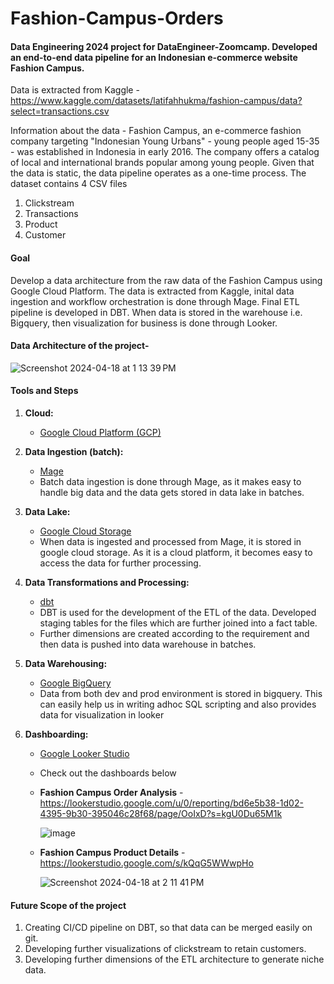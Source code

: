 # Fashion-Campus-Orders
#### Data Engineering 2024 project for DataEngineer-Zoomcamp. Developed an end-to-end data pipeline for an Indonesian e-commerce website Fashion Campus. 

Data is extracted from Kaggle - https://www.kaggle.com/datasets/latifahhukma/fashion-campus/data?select=transactions.csv

Information about the data - Fashion Campus, an e-commerce fashion company targeting "Indonesian Young Urbans" - young people aged 15-35 - was established in Indonesia in early 2016. The company offers a catalog of local and international brands popular among young people. 
Given that the data is static, the data pipeline operates as a one-time process.
The dataset contains 4 CSV files
1. Clickstream 
2. Transactions
3. Product
4. Customer

#### Goal 
Develop a data architecture from the raw data of the Fashion Campus using Google Cloud Platform. The data is extracted from Kaggle, inital data ingestion and workflow orchestration is done through Mage. Final ETL pipeline is developed in DBT. When data is stored in the warehouse i.e. Bigquery, then visualization for business is done through Looker.

#### Data Architecture of the project-

![Screenshot 2024-04-18 at 1 13 39 PM](https://github.com/rtilwalia/Fashion-Campus-Orders/assets/32938713/5df1cdc8-5e62-4dd3-ac02-debb456673ca)

#### Tools and Steps
1. **Cloud:**
   - [Google Cloud Platform (GCP)](https://cloud.google.com/?utm_source=bing&utm_medium=cpc&utm_campaign=latam-AR-all-es-dr-BKWS-all-all-trial-e-dr-1707800-LUAC0016410&utm_content=text-ad-none-any-DEV_c-CRE_-ADGP_Hybrid+%7C+BKWS+-+MIX+%7C+Txt_+GCP-General-KWID_43700067403123893-kwd-77859523038025:loc-8&utm_term=KW_Google+Cloud+Platform-ST_Google+Cloud+Platform&gclid=f110f2a74b1b1da673c894aa2e0948fa&gclsrc=3p.ds&hl=en)
     
2. **Data Ingestion (batch):**
   - [Mage](https://www.mage.ai/)
   - Batch data ingestion is done through Mage, as it makes easy to handle big data and the data gets stored in data lake in batches.

3. **Data Lake:**
   - [Google Cloud Storage](https://cloud.google.com/storage?hl=en)
   - When data is ingested and processed from Mage, it is stored in google cloud storage. As it is a cloud platform, it becomes easy to access the data for further processing.

4. **Data Transformations and Processing:**
   - [dbt](https://www.getdbt.com/)
   - DBT is used for the development of the ETL of the data. Developed staging tables for the files which are further joined into a fact table.
   - Further dimensions are created according to the requirement and then data is pushed into data warehouse in batches.

5. **Data Warehousing:**
   - [Google BigQuery](https://cloud.google.com/bigquery?hl=en)
   - Data from both dev and prod environment is stored in bigquery. This can easily help us in writing adhoc SQL scripting and also provides data for visualization in looker

6. **Dashboarding:**
   - [Google Looker Studio](https://lookerstudio.google.com/overview)
   - Check out the dashboards below
   - **Fashion Campus Order Analysis** - https://lookerstudio.google.com/u/0/reporting/bd6e5b38-1d02-4395-9b30-395046c28f68/page/OoIxD?s=kgU0Du65M1k
     
     ![image](https://github.com/rtilwalia/Fashion-Campus-Orders/assets/32938713/779e5362-294c-4da1-bc7b-f243340a5330)

   - **Fashion Campus Product Details** - https://lookerstudio.google.com/s/kQqG5WWwpHo
     
     ![Screenshot 2024-04-18 at 2 11 41 PM](https://github.com/rtilwalia/Fashion-Campus-Orders/assets/32938713/88137e22-ae61-4bda-adf2-3568a8136033)


#### Future Scope of the project
1. Creating CI/CD pipeline on DBT, so that data can be merged easily on git.
2. Developing further visualizations of clickstream to retain customers.
3. Developing further dimensions of the ETL architecture to generate niche data.



